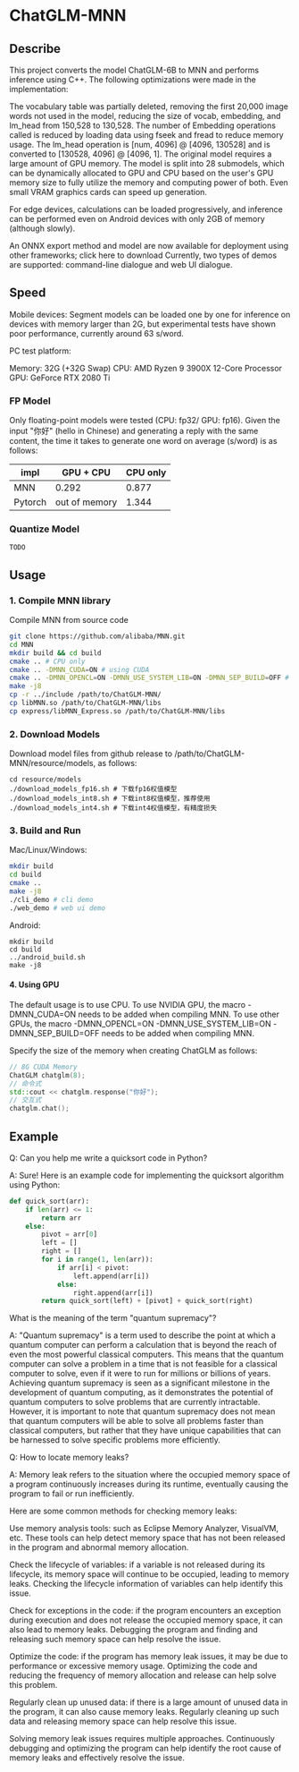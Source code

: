 # ChatGLM-MNN
## Describe

This project converts the model ChatGLM-6B to MNN and performs inference using C++. The following optimizations were made in the implementation:

The vocabulary table was partially deleted, removing the first 20,000 image words not used in the model, reducing the size of vocab, embedding, and lm_head from 150,528 to 130,528.
The number of Embedding operations called is reduced by loading data using fseek and fread to reduce memory usage.
The lm_head operation is [num, 4096] @ [4096, 130528] and is converted to [130528, 4096] @ [4096, 1].
The original model requires a large amount of GPU memory. The model is split into 28 submodels, which can be dynamically allocated to GPU and CPU based on the user's GPU memory size to fully utilize the memory and computing power of both. Even small VRAM graphics cards can speed up generation.

For edge devices, calculations can be loaded progressively, and inference can be performed even on Android devices with only 2GB of memory (although slowly).

An ONNX export method and model are now available for deployment using other frameworks; click here to download
Currently, two types of demos are supported: command-line dialogue and web UI dialogue.

## Speed

Mobile devices: Segment models can be loaded one by one for inference on devices with memory larger than 2G, but experimental tests have shown poor performance, currently around 63 s/word.

PC test platform:

Memory: 32G (+32G Swap)
CPU: AMD Ryzen 9 3900X 12-Core Processor
GPU: GeForce RTX 2080 Ti

### FP Model

Only floating-point models were tested (CPU: fp32/ GPU: fp16). Given the input "你好" (hello in Chinese) and generating a reply with the same content, the time it takes to generate one word on average (s/word) is as follows:

|   impl  |   GPU + CPU   | CPU only  |
|---------|---------------|-----------|
|   MNN   |      0.292    |   0.877   |
| Pytorch | out of memory |   1.344   |



### Quantize Model
`TODO`

## Usage
### 1. Compile MNN library
Compile MNN from source code

```bash
git clone https://github.com/alibaba/MNN.git
cd MNN
mkdir build && cd build
cmake .. # CPU only
cmake .. -DMNN_CUDA=ON # using CUDA
cmake .. -DMNN_OPENCL=ON -DMNN_USE_SYSTEM_LIB=ON -DMNN_SEP_BUILD=OFF # using OPENCL
make -j8
cp -r ../include /path/to/ChatGLM-MNN/
cp libMNN.so /path/to/ChatGLM-MNN/libs
cp express/libMNN_Express.so /path/to/ChatGLM-MNN/libs
```
### 2. Download Models
Download model files from github release to /path/to/ChatGLM-MNN/resource/models, as follows:   
```
cd resource/models
./download_models_fp16.sh # 下载fp16权值模型
./download_models_int8.sh # 下载int8权值模型，推荐使用
./download_models_int4.sh # 下载int4权值模型，有精度损失
```
### 3. Build and Run
Mac/Linux/Windows:
```bash
mkdir build
cd build
cmake ..
make -j8
./cli_demo # cli demo
./web_demo # web ui demo
```

Android:
```
mkdir build
cd build
../android_build.sh
make -j8
```

#### 4. Using GPU
The default usage is to use CPU. To use NVIDIA GPU, the macro -DMNN_CUDA=ON needs to be added when compiling MNN. To use other GPUs, the macro -DMNN_OPENCL=ON -DMNN_USE_SYSTEM_LIB=ON -DMNN_SEP_BUILD=OFF needs to be added when compiling MNN.

Specify the size of the memory when creating ChatGLM as follows:

```cpp
// 8G CUDA Memory
ChatGLM chatglm(8);
// 命令式
std::cout << chatglm.response("你好");
// 交互式
chatglm.chat();
```

## Example

Q: Can you help me write a quicksort code in Python?

A: Sure! Here is an example code for implementing the quicksort algorithm using Python:

```python
def quick_sort(arr):
    if len(arr) <= 1:
        return arr
    else:
        pivot = arr[0]
        left = []
        right = []
        for i in range(1, len(arr)):
            if arr[i] < pivot:
                left.append(arr[i])
            else:
                right.append(arr[i])
        return quick_sort(left) + [pivot] + quick_sort(right)
```
What is the meaning of the term "quantum supremacy"?

A: "Quantum supremacy" is a term used to describe the point at which a quantum computer can perform a calculation that is beyond the reach of even the most powerful classical computers. This means that the quantum computer can solve a problem in a time that is not feasible for a classical computer to solve, even if it were to run for millions or billions of years. Achieving quantum supremacy is seen as a significant milestone in the development of quantum computing, as it demonstrates the potential of quantum computers to solve problems that are currently intractable. However, it is important to note that quantum supremacy does not mean that quantum computers will be able to solve all problems faster than classical computers, but rather that they have unique capabilities that can be harnessed to solve specific problems more efficiently.

Q: How to locate memory leaks?

A: Memory leak refers to the situation where the occupied memory space of a program continuously increases during its runtime, eventually causing the program to fail or run inefficiently.

Here are some common methods for checking memory leaks:

Use memory analysis tools: such as Eclipse Memory Analyzer, VisualVM, etc. These tools can help detect memory space that has not been released in the program and abnormal memory allocation.

Check the lifecycle of variables: if a variable is not released during its lifecycle, its memory space will continue to be occupied, leading to memory leaks. Checking the lifecycle information of variables can help identify this issue.

Check for exceptions in the code: if the program encounters an exception during execution and does not release the occupied memory space, it can also lead to memory leaks. Debugging the program and finding and releasing such memory space can help resolve the issue.

Optimize the code: if the program has memory leak issues, it may be due to performance or excessive memory usage. Optimizing the code and reducing the frequency of memory allocation and release can help solve this problem.

Regularly clean up unused data: if there is a large amount of unused data in the program, it can also cause memory leaks. Regularly cleaning up such data and releasing memory space can help resolve this issue.

Solving memory leak issues requires multiple approaches. Continuously debugging and optimizing the program can help identify the root cause of memory leaks and effectively resolve the issue.
